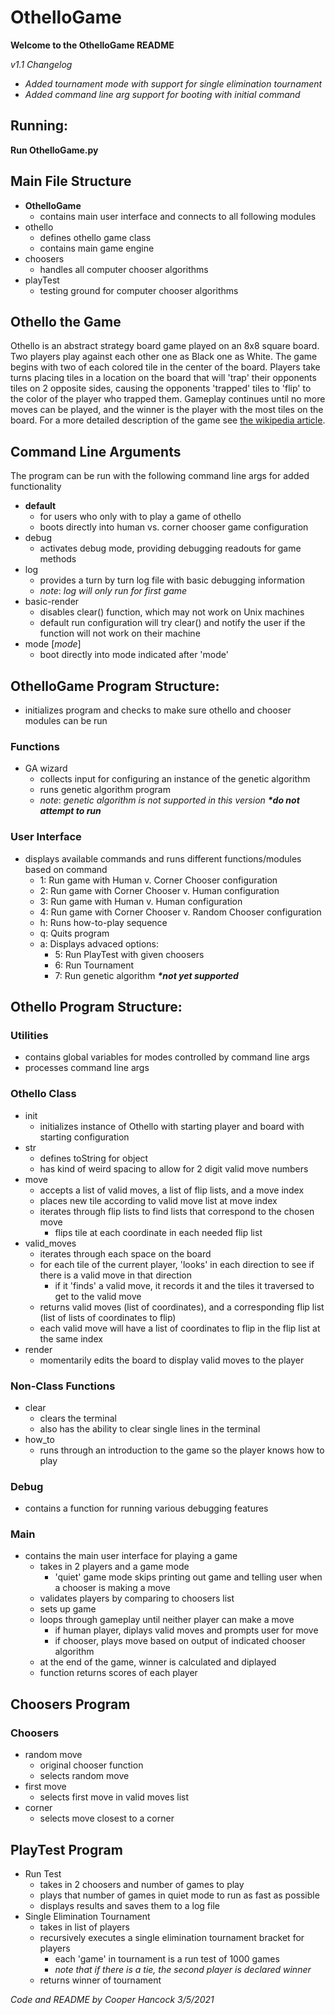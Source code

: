 # OthelloGame
 
**Welcome to the OthelloGame README**

*v1.1*
*Changelog*
* *Added tournament mode with support for single elimination tournament*
* *Added command line arg support for booting with initial command*

## Running:

**Run OthelloGame.py**

## Main File Structure

* **OthelloGame**
    * contains main user interface and connects to all following modules
* othello
    * defines othello game class
    * contains main game engine
* choosers
    * handles all computer chooser algorithms
* playTest
    * testing ground for computer chooser algorithms

## Othello the Game

Othello is an abstract strategy board game played on an 8x8 square board. Two players play against each other one as Black one as White. The game begins with two of each colored tile in the center of the board. Players take turns placing tiles in a location on the board that will 'trap' their opponents tiles on 2 opposite sides, causing the opponents 'trapped' tiles to 'flip' to the color of the player who trapped them. Gameplay continues until no more moves can be played, and the winner is the player with the most tiles on the board. For a more detailed description of the game see [the wikipedia article](https://en.wikipedia.org/wiki/Reversi).

## Command Line Arguments

The program can be run with the following command line args for added functionality

* **default**
    * for users who only with to play a game of othello
    * boots directly into human vs. corner chooser game configuration
* debug
    * activates debug mode, providing debugging readouts for game methods
* log
    * provides a turn by turn log file with basic debugging information
    * _note_: _log will only run for first game_
* basic-render
    * disables clear() function, which may not work on Unix machines
    * default run configuration will try clear() and notify the user if the function will not work on their machine
* mode \[*mode*\]
    * boot directly into mode indicated after 'mode'

## OthelloGame Program Structure:

* initializes program and checks to make sure othello and chooser modules can be run

### Functions

* GA wizard
    * collects input for configuring an instance of the genetic algorithm
    * runs genetic algorithm program
    * _note_: _genetic algorithm is not supported in this version_ **_*do not attempt to run_**

### User Interface

* displays available commands and runs different functions/modules based on command
    * 1: Run game with Human v. Corner Chooser configuration
    * 2: Run game with Corner Chooser v. Human configuration
    * 3: Run game with Human v. Human configuration
    * 4: Run game with Corner Chooser v. Random Chooser configuration
    * h: Runs how-to-play sequence
    * q: Quits program
    * a: Displays advaced options:
        * 5: Run PlayTest with given choosers
        * 6: Run Tournament
        * 7: Run genetic algorithm **_*not yet supported_**

## Othello Program Structure:

### Utilities
* contains global variables for modes controlled by command line args
* processes command line args

### Othello Class
* init 
    * initializes instance of Othello with starting player and board with starting configuration
* str 
    * defines toString for object
    * has kind of weird spacing to allow for 2 digit valid move numbers
* move
    * accepts a list of valid moves, a list of flip lists, and a move index
    * places new tile according to valid move list at move index
    * iterates through flip lists to find lists that correspond to the chosen move 
        * flips tile at each coordinate in each needed flip list
* valid_moves
    * iterates through each space on the board
    * for each tile of the current player, 'looks' in each direction to see if there is a valid move in that direction
        * if it 'finds' a valid move, it records it and the tiles it traversed to get to the valid move
    * returns valid moves (list of coordinates), and a corresponding flip list (list of lists of coordinates to flip)
    * each valid move will have a list of coordinates to flip in the flip list at the same index
* render
    * momentarily edits the board to display valid moves to the player
    
### Non-Class Functions
* clear
    * clears the terminal
    * also has the ability to clear single lines in the terminal
* how_to
    * runs through an introduction to the game so the player knows how to play

### Debug
* contains a function for running various debugging features

### Main

* contains the main user interface for playing a game
    * takes in 2 players and a game mode
        * 'quiet' game mode skips printing out game and telling user when a chooser is making a move
    * validates players by comparing to choosers list
    * sets up game
    * loops through gameplay until neither player can make a move
        * if human player, diplays valid moves and prompts user for move
        * if chooser, plays move based on output of indicated chooser algorithm
    * at the end of the game, winner is calculated and diplayed
    * function returns scores of each player

## Choosers Program

### Choosers

* random move
    * original chooser function
    * selects random move
* first move
    * selects first move in valid moves list
* corner
    * selects move closest to a corner

## PlayTest Program

* Run Test
    * takes in 2 choosers and number of games to play
    * plays that number of games in quiet mode to run as fast as possible
    * displays results and saves them to a log file
* Single Elimination Tournament
    * takes in list of players
    * recursively executes a single elimination tournament bracket for players
        * each 'game' in tournament is a run test of 1000 games
        * *note that if there is a tie, the second player is declared winner*
    * returns winner of tournament

*Code and README by Cooper Hancock*
*3/5/2021*